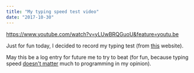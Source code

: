 ```yaml
---
title: "My typing speed test video"
date: "2017-10-30"
---
```


https://www.youtube.com/watch?v=yLUwBRQGuoU&feature=youtu.be

Just for fun today, I decided to record my typing test (from [this](http://typing-speed-test.aoeu.eu/) website).

May this be a log entry for future me to try to beat (for fun, because typing speed [doesn't matter](/2017-10-28-type-fast-programmer/) much to programming in my opinion).

